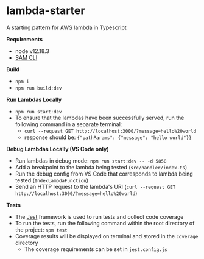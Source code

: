 # lambda-starter
A starting pattern for AWS lambda in Typescript 

**Requirements**
- node v12.18.3
- [SAM CLI](https://docs.aws.amazon.com/serverless-application-model/latest/developerguide/serverless-sam-cli-install.html)

**Build**
- `npm i`
- `npm run build:dev`

**Run Lambdas Locally**
- `npm run start:dev`
- To ensure that the lambdas have been successfully served, run the following command in a separate terminal:
    - `curl --request GET http://localhost:3000/?message=hello%20world`
    - response should be: `{"pathParams": {"message": "hello world"}}`

**Debug Lambdas Locally (VS Code only)**
- Run lambdas in debug mode: `npm run start:dev -- -d 5858`
- Add a breakpoint to the lambda being tested (`src/handler/index.ts`)
- Run the debug config from VS Code that corresponds to lambda being tested (`IndexLambdaFunction`)
- Send an HTTP request to the lambda's URI (`curl --request GET http://localhost:3000/?message=hello%20world`)


**Tests**
- The [Jest](https://jestjs.io/) framework is used to run tests and collect code coverage
- To run the tests, run the following command within the root directory of the project: `npm test`
- Coverage results will be displayed on terminal and stored in the `coverage` directory
    - The coverage requirements can be set in `jest.config.js`
